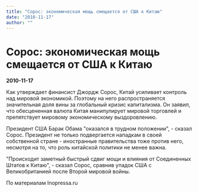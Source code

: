 ```yaml
---
title: "Сорос: экономическая мощь смещается от США к Китаю"
date: "2010-11-17"
author: ""
---
```


# Сорос: экономическая мощь смещается от США к Китаю

**2010-11-17** 

Как утверждает финансист Джордж Сорос, Китай усиливает контроль над мировой экономикой. Поэтому на него распространяется значительная доля вины за глобальный кризис капитализма. Он заявил, что обесцененная валюта Китая манипулирует мировой торговлей и препятствует мировому экономическому выздоровлению.

Президент США Барак Обама "оказался в трудном положении", - сказал Сорос. Президент не только подвергается нападкам в своей собственной стране - иностранные правительства тоже против него, несмотря на то, что роль китайской политики не менее важна.

"Происходит заметный быстрый сдвиг мощи и влияния от Соединенных Штатов к Китаю", - сказал Сорос, сравнив упадок США с Великобританией после Второй мировой войны.

По материалам Inopressa.ru